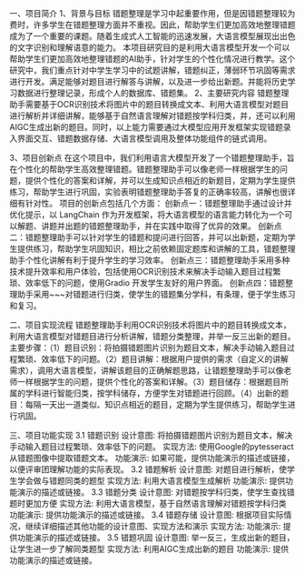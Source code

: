 一、项目简介
1、背景与目标
    错题整理是学习中起重要作用，但是因错题整理较为费时，许多学生在错题整理方面并不重视。因此，帮助学生们更加高效地整理错题成为了一个重要的课题。随着生成式人工智能的迅速发展，大语言模型展现出出色的文字识别和理解语意的能力。
 本项目研究目的是利用大语言模型开发一个可以帮助学生们更加高效地整理错题的AI助手，针对学生的个性化情况进行教学。这个研究中，我们重点针对中学生学习中的试题讲解，错题纠正，薄弱环节巩固等需求进行开发。满足能够对题目进行解答与讲解，以及进一步给出新题。并能将历史学习数据进行整理记录，形成个人的数据库、错题集。
2、主要研究内容
    错题整理助手需要基于OCR识别技术将图片中的题目转换成文本、利用大语言模型对题目进行解析并详细讲解，能够基于自然语言理解对错题按学科归类，并，还可以利用AIGC生成出新的题目。同时，以上能力需要通过大模型应用开发框架实现错题录入界面交互、错题数据存储、大语言模型调用及整体功能组件的链式调用。

3、项目创新点
    在这个项目中，我们利用语言大模型开发了一个错题整理助手，旨在个性化的帮助学生高效整理错题。错题整理助手可以像老师一样根据学生的问题，提供个性化的答案和详解，并可以生成知识点相近的新题目，定期为学生提供练习，帮助学生进行巩固，实验表明错题整理助手答复的正确率较高，讲解也很详细有针对性。
    项目的创新点包括几个方面：
创新点一：错题整理助手通过设计并优化提示，以 LangChain 作为开发框架，将大语言模型的语言能力转化为一个可以解题、讲题并出题的错题整理助手，并在实践中取得了优异的效果。
创新点二：错题整理助手可以针对学生的错题和提问进行回答，并可以出新题，定期为学生提供练习，帮助学生巩固知识，相比之前依赖固定题库和讲解的工具，错题整理助手个性化讲解有利于提升学生的学习效率。
创新点三：错题整理助手采用多种技术提升效率和用户体验，包括使用OCR识别技术来解决手动输入题目过程繁琐、效率低下的问题，使用Gradio 开发学生友好的用户界面。
创新点四：错题整理助手采用~~~对错题进行归类，使学生的错题集分学科，有条理，便于学生练习和复习。



二、项目实现流程
    错题整理助手利用OCR识别技术将图片中的题目转换成文本，利用大语言模型对错题目进行分析讲解，错题分类整理，并举一反三出新的题目。
主要步骤：（1）题目识别：将拍摄错题图片识别为题目文本，解决手动输入题目过程繁琐、效率低下的问题。（2）题目讲解：根据用户提供的需求（自定义的讲解需求），调用大语言模型，讲解该题目的正确解题思路，让错题整理助手可以像老师一样根据学生的问题，提供个性化的答案和详解。（3）题目储存：根据题目所属的学科进行智能归类，按学科储存，方便学生对错题进行回顾。（4）出新的题目：每隔一天出一道类似、知识点相近的题目，定期为学生提供练习，帮助学生进行巩固。


三、项目功能实现
3.1 错题识别
设计意图: 将拍摄错题图片识别为题目文本，解决手动输入题目过程繁琐、效率低下的问题。
实现方法: 使用Google的pytesseract从错题图像中提取错题文本。
功能演示: 如果可能，提供功能演示的描述或链接，以便评审团理解功能的实际表现。
3.2 错题解析
设计意图: 对题目进行解析，使学生学会做与错题同类的题型
实现方法: 利用大语言模型生成解析
功能演示: 提供功能演示的描述或链接。
3.3 错题分类
设计意图: 对错题按学科归类，使学生查找错题时更加方便
实现方法: 利用大语言模型，基于自然语言理解对错题按学科归类
功能演示: 提供功能演示的描述或链接。
3.4 错题存储
设计意图: 根据项目实际情况，继续详细描述其他功能的设计意图、实现方法和演示
实现方法: 
功能演示: 提供功能演示的描述或链接。
3.5 错题巩固
设计意图: 举一反三，生成出新的题目，让学生进一步了解同类题型
实现方法: 利用AIGC生成出新的题目
功能演示: 提供功能演示的描述或链接。
